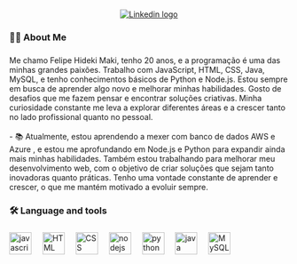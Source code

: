 
###

<div align="center">
  <a href="https://www.linkedin.com/in/felipe-maki-781924287/" target="_blank">
  <img
    src="https://img.shields.io/static/v1?message=LinkedIn&logo=linkedin&label=&color=0077B5&logoColor=white&labelColor=&style=for-the-badg"
    alt="Linkedin logo" />
</a>
</div>

###

<h3 align="left">👩‍💻  About Me</h3>

###

<p align="left">Me chamo Felipe Hideki Maki, tenho 20 anos, e a programação é uma das minhas grandes paixões. Trabalho com JavaScript, HTML, CSS, Java, MySQL, e tenho conhecimentos básicos de Python e Node.js. Estou sempre em busca de aprender algo novo e melhorar minhas habilidades. Gosto de desafios que me fazem pensar e encontrar soluções criativas. Minha curiosidade constante me leva a explorar diferentes áreas e a crescer tanto no lado profissional quanto no pessoal.<br><br>- 📚 Atualmente, estou aprendendo a mexer com banco de dados AWS e Azure , e estou me aprofundando em Node.js e Python para expandir ainda mais minhas habilidades. Também estou trabalhando para melhorar meu desenvolvimento web, com o objetivo de criar soluções que sejam tanto inovadoras quanto práticas. Tenho uma vontade constante de aprender e crescer, o que me mantém motivado a evoluir sempre.<br></p>

###

<h3 align="left">🛠 Language and tools</h3>

###

<div align="left">
 <img src="https://cdn.jsdelivr.net/gh/devicons/devicon/icons/javascript/javascript-original.svg" height="40" alt="javascript logo"  />
  <img width="12" />
  <img src="https://upload.wikimedia.org/wikipedia/commons/thumb/6/61/HTML5_logo_and_wordmark.svg/512px-HTML5_logo_and_wordmark.svg.png?20170517184425" height="40" alt="HTML logo"/>
  <img width="12" />
  <img src="https://cdn4.iconfinder.com/data/icons/flat-brand-logo-2/512/css3-512.png" height="40" alt="CSS logo"/>
  <img width="12" />
 <img src="https://cdn.jsdelivr.net/gh/devicons/devicon/icons/nodejs/nodejs-original.svg" height="40" alt="nodejs logo"  />
  <img width="12" />
  <img src="https://upload.wikimedia.org/wikipedia/commons/thumb/0/0a/Python.svg/2048px-Python.svg.png" height="40" alt="python logo"  />
  <img width="12" />
  <img src="https://cdn4.iconfinder.com/data/icons/logos-and-brands/512/181_Java_logo_logos-512.png" height="40" alt="java logo"  />
  <img width="12" />
  <img src="https://www.svgrepo.com/show/303251/mysql-logo.svg" height="40" alt="MySQL logo"/>
  <img width="12" />
</div>

###
